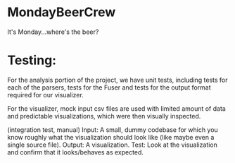 MondayBeerCrew
==============

It's Monday...where's the beer?

Testing: 
==============

For the analysis portion of the project, we have unit tests, including tests for each of the parsers, 
tests for the Fuser and tests for the output format required for our visualizer.  

For the visualizer, mock input csv files are used with limited amount of data and predictable visualizations, which were then visually inspected. 

(integration test, manual)
    Input: A small, dummy codebase for which you know roughly what the visualization should look like (like maybe even a single source file).
    Output: A visualization.
    Test: Look at the visualization and confirm that it looks/behaves as expected.